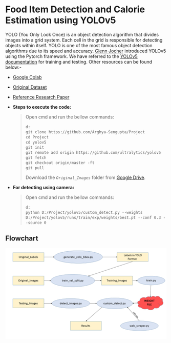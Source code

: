 # Food Item Detection and Calorie Estimation using YOLOv5
YOLO (You Only Look Once) is an object detection algorithm that divides images into a grid system. Each cell in the grid is responsible for detecting objects within itself. YOLO is one of the most famous object detection algorithms due to its speed and accuracy. [Glenn Jocher](https://www.linkedin.com/in/glenn-jocher) introduced YOLOv5 using the Pytorch framework. We have referred to the [YOLOv5 documentation](https://docs.ultralytics.com) for training and testing. Other resources can be found below:-

- [Google Colab](https://colab.research.google.com/github/Arghya-Sengupta/Project/blob/main/YOLOv5.ipynb#scrollTo=HqHDViXe4u6s)

- [Original Dataset](http://foodcam.mobi/dataset100.html)

- [Reference Research Paper](https://drive.google.com/file/d/1jsvMc41_EPGKejEG-NMBzA6Ll6HqRhKa/view?usp=sharing)

- **Steps to execute the code:**
   > Open cmd and run the bellow commands:
   > ```
   > d:
   > git clone https://github.com/Arghya-Sengupta/Project
   > cd Project
   > cd yolov5
   > git init
   > git remote add origin https://github.com/ultralytics/yolov5
   > git fetch
   > git checkout origin/master -ft
   > git pull
   > 
   > ```
   > Download the _`Original_Images`_ folder from [Google Drive](https://drive.google.com/drive/folders/169tjqFIs-gr1Ru6LXnuhInvYFi0Zhj4M?usp=sharing "Google Drive").

- **For detecting using camera:**
   > Open cmd and run the bellow commands:
   > ```
   > d:
   > python D:/Project/yolov5/custom_detect.py --weights D:/Project/yolov5/runs/train/exp/weights/best.pt --conf 0.3 --source 0
   > 
   > ```

## Flowchart
![Flowchart](https://github.com/Arghya-Sengupta/Major-Project/blob/main/Flowchart.png "Flowchart")
